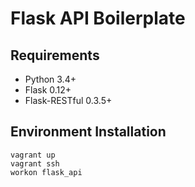 # Flask API Boilerplate

## Requirements
- Python 3.4+
- Flask 0.12+
- Flask-RESTful 0.3.5+

## Environment Installation

```
vagrant up
vagrant ssh
workon flask_api
```